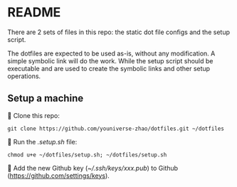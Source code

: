 # README

There are 2 sets of files in this repo: the static dot file configs and the setup script.

The dotfiles are expected to be used as-is, without any modification. A simple symbolic link will do the work. While the setup script should be executable and are used to create the symbolic links and other setup operations.

## Setup a machine

🍉 Clone this repo:

```shell
git clone https://github.com/youniverse-zhao/dotfiles.git ~/dotfiles
```

🍉 Run the _.setup.sh_ file:

```shell
chmod u+e ~/dotfiles/setup.sh; ~/dotfiles/setup.sh
```

🍉 Add the new Github key (_~/.ssh/keys/xxx.pub_) to Github (https://github.com/settings/keys).
